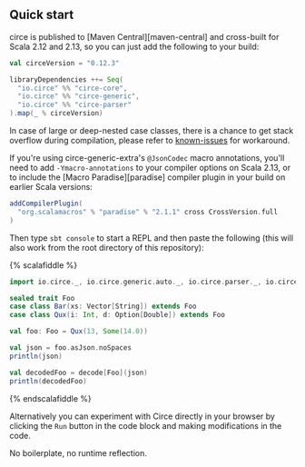 ## Quick start

circe is published to [Maven Central][maven-central] and cross-built for Scala 2.12 and 2.13,
so you can just add the following to your build:

```scala
val circeVersion = "0.12.3"

libraryDependencies ++= Seq(
  "io.circe" %% "circe-core",
  "io.circe" %% "circe-generic",
  "io.circe" %% "circe-parser"
).map(_ % circeVersion)
```

In case of large or deep-nested case classes, there is a chance to get stack overflow during compilation,
please refer to [known-issues](codecs/known-issues.html) for workaround.

If you're using circe-generic-extra's `@JsonCodec` macro annotations,
you'll need to add `-Ymacro-annotations` to your compiler options on Scala 2.13,
or to include the [Macro Paradise][paradise] compiler plugin in your build on
earlier Scala versions:

```scala
addCompilerPlugin(
  "org.scalamacros" % "paradise" % "2.1.1" cross CrossVersion.full
)
```

Then type `sbt console` to start a REPL and then paste the following (this will also work from the
root directory of this repository):

{% scalafiddle %}
```scala
import io.circe._, io.circe.generic.auto._, io.circe.parser._, io.circe.syntax._

sealed trait Foo
case class Bar(xs: Vector[String]) extends Foo
case class Qux(i: Int, d: Option[Double]) extends Foo

val foo: Foo = Qux(13, Some(14.0))

val json = foo.asJson.noSpaces
println(json)

val decodedFoo = decode[Foo](json)
println(decodedFoo)
```
{% endscalafiddle %}

Alternatively you can experiment with Circe directly in your browser by clicking the `Run` button in the code block and
making modifications in the code.

No boilerplate, no runtime reflection.
